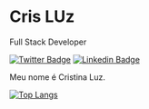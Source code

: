# Cris LUz

Full Stack Developer 

[![Twitter Badge](https://img.shields.io/badge/-@iuricode-986DFF?style=flat-square&labelColor=986DFF&logo=twitter&logoColor=white&link=https://twitter.com/cris_dev07)](https://twitter.com/cris_dev07) 
[![Linkedin Badge](https://img.shields.io/badge/-Iuri%20Silva-986DFF?style=flat-square&logo=Linkedin&logoColor=white&link=https://www.linkedin.com/in/cristinaluz07/)](https://www.linkedin.com/in/cristinaluz07/) 

Meu nome é Cristina Luz.

[![Top Langs](https://github-readme-stats.vercel.app/api/top-langs/?username=d7lphins)](https://github.com/d7lphins/github-readme-stats)
